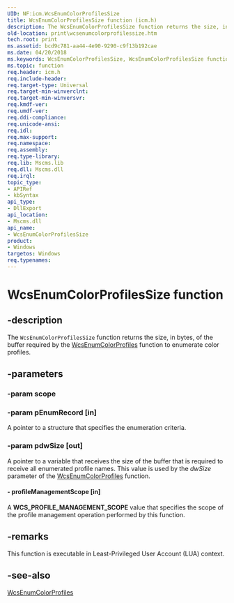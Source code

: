```yaml
---
UID: NF:icm.WcsEnumColorProfilesSize
title: WcsEnumColorProfilesSize function (icm.h)
description: The WcsEnumColorProfilesSize function returns the size, in bytes, of the buffer required by the WcsEnumColorProfiles function to enumerate color profiles.
old-location: print\wcsenumcolorprofilessize.htm
tech.root: print
ms.assetid: bcd9c781-aa44-4e90-9290-c9f13b192cae
ms.date: 04/20/2018
ms.keywords: WcsEnumColorProfilesSize, WcsEnumColorProfilesSize function [Print Devices], colorfnc_dec9b73e-e492-4fed-841f-bbc0c8a5f225.xml, icm/WcsEnumColorProfilesSize, print.wcsenumcolorprofilessize
ms.topic: function
req.header: icm.h
req.include-header:
req.target-type: Universal
req.target-min-winverclnt:
req.target-min-winversvr:
req.kmdf-ver:
req.umdf-ver:
req.ddi-compliance:
req.unicode-ansi:
req.idl:
req.max-support:
req.namespace:
req.assembly:
req.type-library:
req.lib: Mscms.lib
req.dll: Mscms.dll
req.irql:
topic_type:
- APIRef
- kbSyntax
api_type:
- DllExport
api_location:
- Mscms.dll
api_name:
- WcsEnumColorProfilesSize
product:
- Windows
targetos: Windows
req.typenames: 
---
```


# WcsEnumColorProfilesSize function

## -description

The `WcsEnumColorProfilesSize` function returns the size, in bytes, of the buffer required by the [WcsEnumColorProfiles](nf-icm-wcsenumcolorprofiles.md) function to enumerate color profiles.

## -parameters

### -param scope

### -param pEnumRecord [in]

A pointer to a structure that specifies the enumeration criteria.

### -param pdwSize [out]

A pointer to a variable that receives the size of the buffer that is required to receive all enumerated profile names. This value is used by the *dwSize* parameter of the [WcsEnumColorProfiles](nf-icm-wcsenumcolorprofiles.md) function.

#### - profileManagementScope [in]

A **WCS_PROFILE_MANAGEMENT_SCOPE** value that specifies the scope of the profile management operation performed by this function.

## -remarks

This function is executable in Least-Privileged User Account (LUA) context.

## -see-also

[WcsEnumColorProfiles](nf-icm-wcsenumcolorprofiles.md)
